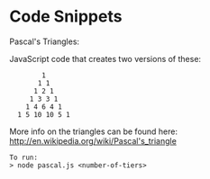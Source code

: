 Code Snippets
===========================

Pascal's Triangles:

JavaScript code that creates two versions of these:

 		    1
 	       1 1
 	      1 2 1
 	     1 3 3 1
 	    1 4 6 4 1
 	  1 5 10 10 5 1

More info on the triangles can be found here: http://en.wikipedia.org/wiki/Pascal's_triangle

	To run:
	> node pascal.js <number-of-tiers>